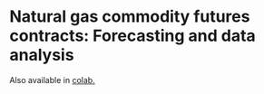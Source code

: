 # Natural gas commodity futures contracts: Forecasting and data analysis
Also available in [colab.](https://colab.research.google.com/drive/1h4qB9Adu8blNn_J0tHo-6HcbhetbsDio?usp=sharing)
